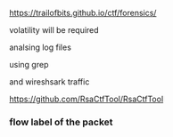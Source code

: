 https://trailofbits.github.io/ctf/forensics/

volatility will be required

analsing log files

using grep

and wireshsark  traffic

https://github.com/RsaCtfTool/RsaCtfTool


### flow label of the packet

